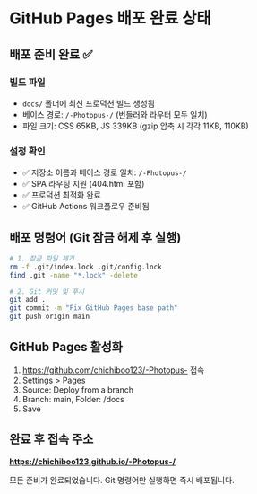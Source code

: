 # GitHub Pages 배포 완료 상태

## 배포 준비 완료 ✅

### 빌드 파일
- `docs/` 폴더에 최신 프로덕션 빌드 생성됨
- 베이스 경로: `/-Photopus-/` (번들러와 라우터 모두 일치)
- 파일 크기: CSS 65KB, JS 339KB (gzip 압축 시 각각 11KB, 110KB)

### 설정 확인
- ✅ 저장소 이름과 베이스 경로 일치: `/-Photopus-/`
- ✅ SPA 라우팅 지원 (404.html 포함)
- ✅ 프로덕션 최적화 완료
- ✅ GitHub Actions 워크플로우 준비됨

## 배포 명령어 (Git 잠금 해제 후 실행)

```bash
# 1. 잠금 파일 제거
rm -f .git/index.lock .git/config.lock
find .git -name "*.lock" -delete

# 2. Git 커밋 및 푸시
git add .
git commit -m "Fix GitHub Pages base path"
git push origin main
```

## GitHub Pages 활성화

1. https://github.com/chichiboo123/-Photopus- 접속
2. Settings > Pages
3. Source: Deploy from a branch
4. Branch: main, Folder: /docs
5. Save

## 완료 후 접속 주소
**https://chichiboo123.github.io/-Photopus-/**

모든 준비가 완료되었습니다. Git 명령어만 실행하면 즉시 배포됩니다.